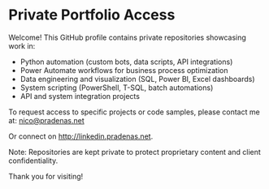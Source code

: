 # Private Portfolio Access

Welcome! This GitHub profile contains private repositories showcasing work in:

- Python automation (custom bots, data scripts, API integrations)
- Power Automate workflows for business process optimization
- Data engineering and visualization (SQL, Power BI, Excel dashboards)
- System scripting (PowerShell, T-SQL, batch automations)
- API and system integration projects

To request access to specific projects or code samples, please contact me at: nico@pradenas.net

Or connect on http://linkedin.pradenas.net.

Note: Repositories are kept private to protect proprietary content and client confidentiality.

Thank you for visiting!
